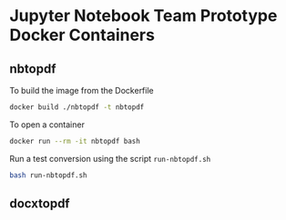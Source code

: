 # Jupyter Notebook Team Prototype Docker Containers

## nbtopdf

To build the image from the Dockerfile
```sh
docker build ./nbtopdf -t nbtopdf
```

To open a container
```sh
docker run --rm -it nbtopdf bash
```

Run a test conversion using the script `run-nbtopdf.sh`
```sh
bash run-nbtopdf.sh
```

## docxtopdf